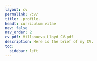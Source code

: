 ```yaml
---
layout: cv
permalink: /cv/
title: .profile.
headt: curriculum vitae
nav: false
nav_order: 2
cv_pdf: Villanueva_Lloyd_CV.pdf
description: Here is the brief of my CV. 
toc:
  sidebar: left
---
```

